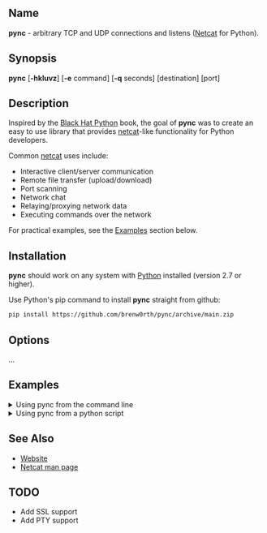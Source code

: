 ## Name
**pync** - arbitrary TCP and UDP connections and listens ([Netcat](https://en.wikipedia.org/wiki/Netcat) for Python).

## Synopsis
**pync** [**-hkluvz**] [**-e** command] [**-q** seconds] [destination] [port]

## Description
Inspired by the [Black Hat Python](https://github.com/EONRaider/blackhat-python3) book,
the goal of **pync** was to create an easy to use library that
provides [netcat](https://en.wikipedia.org/wiki/Netcat)-like functionality for Python developers.</br>

Common [netcat](https://en.wikipedia.org/wiki/Netcat) uses include:
* Interactive client/server communication
* Remote file transfer (upload/download)
* Port scanning
* Network chat
* Relaying/proxying network data
* Executing commands over the network

For practical examples, see the [Examples](#examples) section below.

## Installation
**pync** should work on any system with  [Python](https://www.python.org/)
installed (version 2.7 or higher).

Use Python's pip command to install **pync** straight from github:
   ```sh
   pip install https://github.com/brenw0rth/pync/archive/main.zip
   ```
   
## Options
...

## Examples

<details>
<summary>Using pync from the command line</summary>

---
There are two ways to run **pync** from the command
line.</br>

Running the **pync** command directly:
```sh
pync [options...]
```

Or running it as a python module:
```sh
python -m pync [options...]
```

---
</details>

<details>
<summary>Using pync from a python script</summary>

---
The easiest way to use **pync** in your own
code is to use the **pync()** function:
```py
from pync import pync
status = pync('[options...]')
```

This function takes an argument string and returns
an integer value to indicate success or failure
similar to running **pync** from the command line.

If you want to redirect input/output, you can pass
your own file-like objects to the stdin/out/err
parameters.

For example, you can capture output by connecting
a file to the <i>stdout</i> parameter:
```py
from pync import pync
with open('file.in', 'wb') as f:
    pync('[options...]', stdout=f)
```

For more examples on how to use **pync** in your
own scripts, please refer to the [examples folder](https://github.com/brenw0rth/pync/tree/main/examples)
in the code repository.

---
</details>

## See Also
* [Website](https://brenw0rth.github.io/pync)
* [Netcat man page](https://www.unix.com/man-page/Linux/1/nc/)

## TODO
* Add SSL support
* Add PTY support
